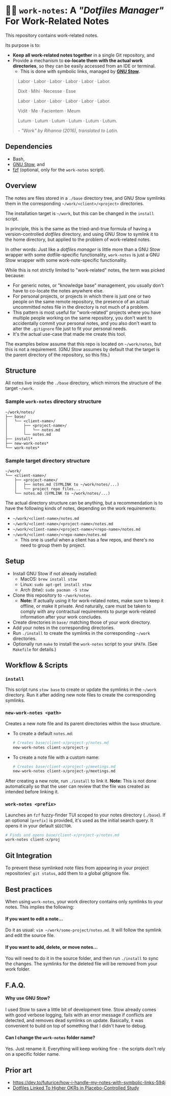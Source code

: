 # 💪📜 `work-notes`: A *"Dotfiles Manager"* For Work-Related Notes

This repository contains work-related notes.

Its purpose is to:
- **Keep all work-related notes together** in a single Git repository, and
- Provide a mechanism to **co-locate them with the actual work directories**,
  so they can be easily accessed from an IDE or terminal.
  - This is done with symbolic links, managed by **[GNU
    Stow](https://www.gnu.org/software/stow/).**

> Labor · Labor · Labor · Labor · Labor · Labor.
>
> Dixit · Mihi · Necesse · Esse
>
> Labor · Labor · Labor · Labor · Labor · Labor.
>
> Vidit · Me · Facientem · Meum
>
> Lutum · Lutum · Lutum · Lutum · Lutum · Lutum.
> 
> *- "Work" by Rihanna (2016), translated to Latin.*

## Dependencies

- Bash,
- [GNU Stow](https://www.gnu.org/software/stow/), and
- [fzf](https://github.com/junegunn/fzf) (optional, only for the `work-notes`
  script).

## Overview

The notes are files stored in a `./base` directory tree, and GNU Stow symlinks
them in the corresponding `~/work/<client>/<project>` directories.

The installation target is `~/work`, but this can be changed in the `install`
script. 

In principle, this is the same as the tried-and-true formula of having a
version-controlled *dotfiles* directory, and using GNU Stow to symlink it to
the home directory, but applied to the problem of work-related notes.

In other words: Just like a *dotfiles manager* is little more than a GNU Stow
wrapper with some dotfile-specific functionality, `work-notes` is just a GNU
Stow wrapper with some work-note-specific functionality.

While this is not strictly limited to "work-related" notes, the term was
picked because:
- For generic notes, or "knowledge base" management, you usually don't have to
  co-locate the notes anywhere else.
- For personal projects, or projects in which there is just one or two people
  on the same remote repository, the presence of an actual uncommitted notes
  file in the directory is not much of a problem.
- This pattern is most useful for "work-related" projects where you have
  multiple people working on the same repository, you don't want to
  accidentally commit your personal notes, and you also don't want to alter
  the `.gitignore` file just to fit your personal needs.
- It's the actual use-case that made me create this tool.

The examples below assume that this repo is located on `~/work/notes`, but
this is not a requirement. (GNU Stow assumes by default that the target is the
parent directory of the repository, so this fits.)

## Structure

All notes live inside the `./base` directory, which mirrors the structure of
the target `~/work`.

### Sample `work-notes` directory structure

```
~/work/notes/
├── base/
│   └── <client-name>/
│       ├── <project-name>/
│       │   └── notes.md
│       └── notes.md
├── install*
├── new-work-notes*
└── work-notes*
```

### Sample target directory structure

```
~/work/
└── <client-name>/
    ├── <project-name>/
    │   ├── notes.md (SYMLINK to ~/work/notes/...)
    │   └── project repo files...
    └── notes.md (SYMLINK to ~/work/notes/...)
```

The actual directory structure can be anything, but a recommendation is to
have the following kinds of notes, depending on the work requirements:
- `~/work/<client-name>/notes.md`
- `~/work/<client-name>/<project-name>/notes.md`
- `~/work/<client-name>/<project-name>/<repo-name>/notes.md`
- `~/work/<client-name>/<repo-name>/notes.md`
  - This one is useful when a client has a few repos, and there's no need to
    group them by project.

## Setup

- Install GNU Stow if not already installed:
  - MacOS: `brew install stow`
  - Linux: `sudo apt-get install stow`
  - Arch (btw): `sudo pacman -S stow`
- Clone this repository to `~/work/notes`.
  - **Note:** If actually using it for work-related notes, make sure to keep
    it offline, or make it private. And naturally, care must be taken to
    comply with any contractual requirements to purge work-related information
    after your work concludes.
- Create directories in `base/` matching those of your work directory.
- Add your notes in the corresponding directories.
- Run `./install` to create the symlinks in the corresponding `~/work`
  directories.
- Optionally run `make` to install the `work-notes` script to your `$PATH`.
  (See `Makefile` for details.)

## Workflow & Scripts

### `install`

This script runs `stow base` to create or update the symlinks in the `~/work`
directory. Run it after adding new note files to create the corresponding
symlinks.

### `new-work-notes <path>`

Creates a new note file and its parent directories within the `base`
structure.

- To create a default `notes.md`:
  ```bash
  # Creates base/client-x/project-y/notes.md
  new-work-notes client-x/project-y
  ```
- To create a note file with a custom name:
  ```bash
  # Creates base/client-x/project-y/meetings.md
  new-work-notes client-x/project-y/meetings.md
  ```

After creating a new note, run `./install` to link it. **Note:** This is not
done automatically so that the user can review that the file was created as
intended before linking it.

### `work-notes <prefix>`

Launches an `fzf` fuzzy-finder TUI scoped to your notes directory (`./base`).
If an optional `[prefix]` is provided, it's used as the initial search query.
It opens it in your default `$EDITOR`.

```bash
# Finds and opens base/client-x/project-y/notes.md
work-notes client-x/proj
```

## Git Integration

To prevent these symlinked note files from appearing in your project
repositories' `git status`, add them to a global gitignore file.

## Best practices

When using `work-notes`, your work directory contains only symlinks to your
notes. This implies the following:

#### If you want to edit a note...
Do it as usual: `vim ~/work/some-project/notes.md`. It will follow the symlink
and edit the source file.

#### If you want to add, delete, or move notes...
You will need to do it in the source folder, and then run `./install` to sync
the changes. The symlinks for the deleted file will be removed from your work
folder.

## F.A.Q.

#### Why use GNU Stow?

I used Stow to save a little bit of development time. Stow already comes with
good verbose logging, fails with an error message if conflicts are detected,
and removes dead symlinks on update. Basically, it was convenient to build on
top of something that I didn't have to debug.

#### Can I change the `work-notes` folder name?

Yes. Just rename it. Everything will keep working fine - the scripts don't
rely on a specific folder name.

## Prior art
- https://dev.to/futurice/how-i-handle-my-notes-with-symbolic-links-594j
- [Dotfiles Linked To Higher OKRs in Placebo-Controlled
  Study](https://www.youtube.com/watch?v=dQw4w9WgXcQ)
